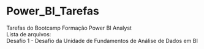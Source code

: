 # Power_BI_Tarefas
Tarefas do Bootcamp Formação Power BI Analyst<br>
Lista de arquivos:<br>
Desafio 1 - Desafio da Unidade de Fundamentos de Análise de Dados em BI<br>
